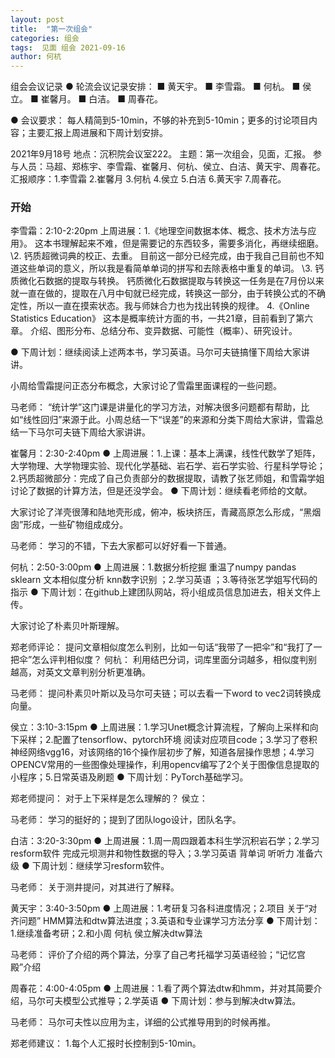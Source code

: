 ```yaml
---
layout: post
title:  "第一次组会"
categories: 组会
tags:  见面 组会 2021-09-16
author: 何杭
---
```




组会会议记录
● 轮流会议记录安排：
■ 黄天宇。
■ 李雪霜。
■ 何杭。
■ 侯立。
■ 崔馨月。
■ 白洁。
■ 周春花。

● 会议要求：
每人精简到5-10min，不够的补充到5-10min；更多的讨论项目内容；主要汇报上周进展和下周计划安排。

2021年9月18号
地点：沉积院会议室222。
主题：第一次组会，见面，汇报。
参与人员：马超、郑栋宇、李雪霜、崔馨月、何杭、侯立、白洁、黄天宇、周春花。
汇报顺序：1.李雪霜 2.崔馨月 3.何杭 4.侯立 5.白洁 6.黄天宇 7.周春花。


### 开始

李雪霜：2:10-2:20pm
上周进展：1.《地理空间数据本体、概念、技术方法与应用》。
  这本书理解起来不难，但是需要记的东西较多，需要多消化，再继续细磨。
\2. 钙质超微词典的校正、去重。
  目前这一部分已经完成，由于我自己目前也不知道这些单词的意义，所以我是看简单单词的拼写和去除表格中重复的单词。
\3. 钙质微化石数据的提取与转换。
  钙质微化石数据提取与转换这一任务是在7月份以来就一直在做的，提取在八月中旬就已经完成，转换这一部分，由于转换公式的不确定性，所以一直在摸索状态。我与师妹合力也为找出转换的规律。
4.《Online Statistics Education》
  这本是概率统计方面的书，一共21章，目前看到了第六章。
  介绍、图形分布、总结分布、变异数据、可能性（概率）、研究设计。

● 下周计划：继续阅读上述两本书，学习英语。马尔可夫链搞懂下周给大家讲讲。

小周给雪霜提问正态分布概念，大家讨论了雪霜里面课程的一些问题。

马老师：
“统计学”这门课是讲量化的学习方法，对解决很多问题都有帮助，比如“线性回归”来源于此。小周总结一下“误差”的来源和分类下周给大家讲，雪霜总结一下马尔可夫链下周给大家讲讲。

崔馨月：2:30-2:40pm
● 上周进展：1.上课：基本上满课，线性代数学了矩阵，大学物理、大学物理实验、现代化学基础、岩石学、岩石学实验、行星科学导论；2.钙质超微部分：完成了自己负责部分的数据提取，请教了张艺师姐，和雪霜学姐讨论了数据的计算方法，但是还没学会。
● 下周计划：继续看老师给的文献。

大家讨论了洋壳很薄和陆地壳形成，俯冲，板块挤压，青藏高原怎么形成，“黑烟囱”形成，一些矿物组成成分。

马老师：
学习的不错，下去大家都可以好好看一下普通。

 何杭：2:50-3:00pm
● 上周进展：1.数据分析挖掘 重温了numpy pandas sklearn 文本相似度分析 knn数字识别 ；2.学习英语 ；3.等待张艺学姐写代码的指示
● 下周计划：在github上建团队网站，将小组成员信息加进去，相关文件上传。

大家讨论了朴素贝叶斯理解。

郑老师评论：
提问文章相似度怎么判别，比如一句话“我带了一把伞”和“我打了一把伞”怎么评判相似度？
何杭：
利用结巴分词，词库里面分词越多，相似度判别越高，对英文文章判别分析更准确。

马老师：
提问朴素贝叶斯以及马尔可夫链；可以去看一下word to vec2词转换成向量。

侯立：3:10-3:15pm
● 上周进展：1.学习Unet概念计算流程，了解向上采样和向下采样；2.配置了tensorflow、pytorch环境 阅读对应项目code；3.学习了卷积神经网络vgg16，对该网络的16个操作层初步了解，知道各层操作思想；4.学习OPENCV常用的一些图像处理操作，利用opencv编写了2个关于图像信息提取的小程序；5.日常英语及刷题
● 下周计划：PyTorch基础学习。

郑老师提问：
对于上下采样是怎么理解的？
侯立：

马老师：
学习的挺好的；提到了团队logo设计，团队名字。

白洁：3:20-3:30pm
● 上周进展：1.周一周四跟着本科生学沉积岩石学；2.学习resform软件 完成元坝测井和物性数据的导入；3.学习英语 背单词 听听力 准备六级
● 下周计划：继续学习resform软件。

马老师：
关于测井提问，对其进行了解释。

黄天宇：3:40-3:50pm
● 上周进展：1.考研复习各科进度情况；2.项目 关于“对齐问题” HMM算法和dtw算法进度；3.英语和专业课学习方法分享
● 下周计划：1.继续准备考研；2.和小周 何杭 侯立解决dtw算法

马老师：
评价了介绍的两个算法，分享了自己考托福学习英语经验；“记忆宫殿”介绍

周春花：4:00-4:05pm
● 上周进展：1.看了两个算法dtw和hmm，并对其简要介绍，马尔可夫模型公式推导；2.学英语
● 下周计划：参与到解决dtw算法。

马老师：
马尔可夫性以应用为主，详细的公式推导用到的时候再推。

郑老师建议：
1.每个人汇报时长控制到5-10min。

